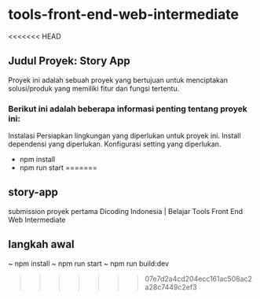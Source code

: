 # tools-front-end-web-intermediate

<<<<<<< HEAD
## Judul Proyek: Story App

Proyek ini adalah sebuah proyek yang bertujuan untuk menciptakan solusi/produk yang memiliki fitur dan fungsi tertentu. 

### Berikut ini adalah beberapa informasi penting tentang proyek ini:
Instalasi
Persiapkan lingkungan yang diperlukan untuk proyek ini.
Install dependensi yang diperlukan.
Konfigurasi setting yang diperlukan.

- npm install
- npm run start
=======
## story-app
submission proyek pertama Dicoding Indonesia | Belajar Tools Front End Web Intermediate

## langkah awal
~ npm install
~ npm run start
~ npm run build:dev
>>>>>>> 07e7d2a4cd204ecc161ac508ac2a28c7449c2ef3
